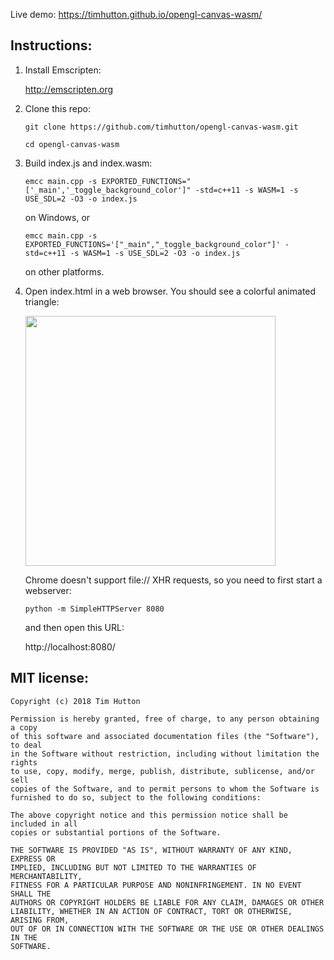 Live demo: https://timhutton.github.io/opengl-canvas-wasm/

Instructions:
-------------

1. Install Emscripten:

    http://emscripten.org

2. Clone this repo:

    ```git clone https://github.com/timhutton/opengl-canvas-wasm.git```
    
    ```cd opengl-canvas-wasm```
    
3. Build index.js and index.wasm:

    ```emcc main.cpp -s EXPORTED_FUNCTIONS="['_main','_toggle_background_color']" -std=c++11 -s WASM=1 -s USE_SDL=2 -O3 -o index.js```
    
    on Windows, or
    
    ```emcc main.cpp -s EXPORTED_FUNCTIONS='["_main","_toggle_background_color"]' -std=c++11 -s WASM=1 -s USE_SDL=2 -O3 -o index.js```
    
    on other platforms.

4. Open index.html in a web browser. You should see a colorful animated triangle:

    <img width="400px" src="https://user-images.githubusercontent.com/647092/37932094-866c158e-313f-11e8-84f9-3873223373c5.png" />

    Chrome doesn't support file:// XHR requests, so you need to first start a webserver:

    ```python -m SimpleHTTPServer 8080```

    and then open this URL:

    http://localhost:8080/


MIT license:
----------------

```
Copyright (c) 2018 Tim Hutton

Permission is hereby granted, free of charge, to any person obtaining a copy
of this software and associated documentation files (the "Software"), to deal
in the Software without restriction, including without limitation the rights
to use, copy, modify, merge, publish, distribute, sublicense, and/or sell
copies of the Software, and to permit persons to whom the Software is
furnished to do so, subject to the following conditions:

The above copyright notice and this permission notice shall be included in all
copies or substantial portions of the Software.

THE SOFTWARE IS PROVIDED "AS IS", WITHOUT WARRANTY OF ANY KIND, EXPRESS OR
IMPLIED, INCLUDING BUT NOT LIMITED TO THE WARRANTIES OF MERCHANTABILITY,
FITNESS FOR A PARTICULAR PURPOSE AND NONINFRINGEMENT. IN NO EVENT SHALL THE
AUTHORS OR COPYRIGHT HOLDERS BE LIABLE FOR ANY CLAIM, DAMAGES OR OTHER
LIABILITY, WHETHER IN AN ACTION OF CONTRACT, TORT OR OTHERWISE, ARISING FROM,
OUT OF OR IN CONNECTION WITH THE SOFTWARE OR THE USE OR OTHER DEALINGS IN THE
SOFTWARE.
```
